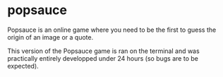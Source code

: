 # popsauce
Popsauce is an online game where you need to be the first to guess the origin of an image or a quote.

This version of the Popsauce game is ran on the terminal and was practically entirely developped under 24 hours (so bugs are to be expected).
